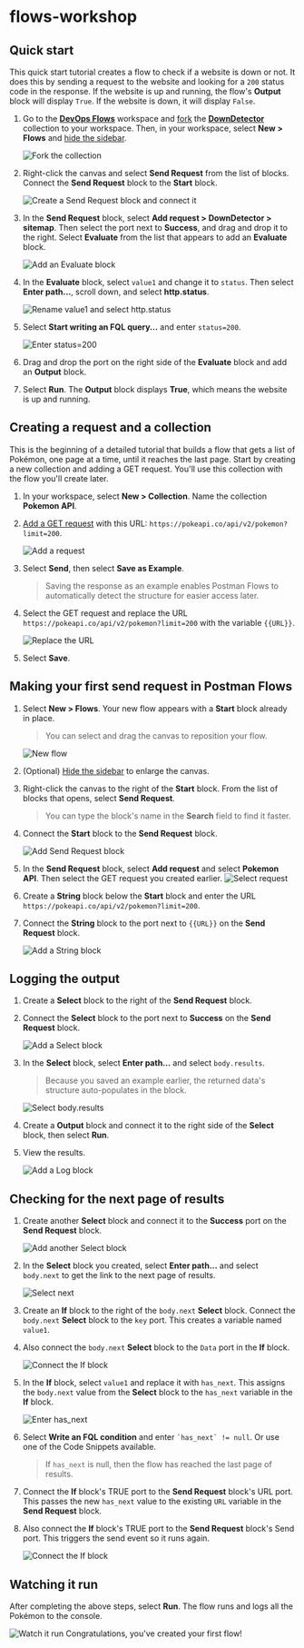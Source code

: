 # flows-workshop

## Quick start

This quick start tutorial creates a flow to check if a website is down or not. It does this by sending a request to the website and looking for a `200` status code in the response. If the website is up and running, the flow's **Output** block will display `True`. If the website is down, it will display `False`.

1. Go to the [**DevOps Flows**](https://www.postman.com/postman/workspace/devops-flows) workspace and [fork](/docs/collaborating-in-postman/using-version-control/forking-entities/) the [**DownDetector**](https://www.postman.com/postman/workspace/devops-flows/collection/23919558-2ea958e4-8647-4b79-859a-47a2c7608b4d?action=share&creator=23919558) collection to your workspace. Then, in your workspace, select **New &gt; Flows** and [hide the sidebar](/docs/getting-started/navigating-postman/#sidebar).

    ![Fork the collection](https://assets.postman.com/postman-docs/v10/flow-tut-fork-collection-1-v10.gif)

1. Right-click the canvas and select **Send Request** from the list of blocks. Connect the **Send Request** block to the **Start** block.

    ![Create a **Send Request** block and connect it](https://assets.postman.com/postman-docs/v10/flow-tut-add-send-v10.gif)

1. In the **Send Request** block, select **Add request &gt; DownDetector &gt; sitemap**. Then select the port next to **Success**, and drag and drop it to the right. Select **Evaluate** from the list that appears to add an **Evaluate** block.

    ![Add an **Evaluate** block](https://assets.postman.com/postman-docs/v10/flow-tut-add-eval-v10.gif)

1. In the **Evaluate** block, select `value1` and change it to `status`. Then select **Enter path...**, scroll down, and select **http.status**.

    ![Rename value1 and select `http.status`](https://assets.postman.com/postman-docs/v10/flow-tut-select-status-v10.gif)

1. Select **Start writing an FQL query...** and enter `status=200`.

    ![Enter `status=200`](https://assets.postman.com/postman-docs/v10/flow-tut-status-200-v10.gif)

1. Drag and drop the port on the right side of the **Evaluate** block and add an **Output** block.

1. Select **Run**. The **Output** block displays **True**, which means the website is up and running.

## Creating a request and a collection

This is the beginning of a detailed tutorial that builds a flow that gets a list of Pokémon, one page at a time, until it reaches the last page. Start by creating a new collection and adding a GET request. You'll use this collection with the flow you'll create later.

1. In your workspace, select **New &gt; Collection**. Name the collection **Pokemon API**.
1. [Add a GET request](/docs/getting-started/sending-the-first-request/) with this URL: `https://pokeapi.co/api/v2/pokemon?limit=200`.

    ![Add a request](https://assets.postman.com/postman-docs/v10/flow-first-request-v10.jpg)

1. Select **Send**, then select **Save as Example**.

    > Saving the response as an example enables Postman Flows to automatically detect the structure for easier access later.

1. Select the GET request and replace the URL `https://pokeapi.co/api/v2/pokemon?limit=200` with the variable `{{URL}}`.

    ![Replace the URL](https://assets.postman.com/postman-docs/v10/flow-replace-the-url-1-v10.jpg)

1. Select **Save**.

## Making your first send request in Postman Flows

1. Select **New &gt; Flows**. Your new flow appears with a **Start** block already in place.

    > You can select and drag the canvas to reposition your flow.

    ![New flow](https://assets.postman.com/postman-docs/v10/flow-start-block-2-v10.jpg)

1. (Optional) [Hide the sidebar](/docs/getting-started/navigating-postman/#sidebar) to enlarge the canvas.

1. Right-click the canvas to the right of the **Start** block. From the list of blocks that opens, select **Send Request**.

    > You can type the block's name in the **Search** field to find it faster.

1. Connect the **Start** block to the **Send Request** block.

    ![Add Send Request block](https://assets.postman.com/postman-docs/v10/flow-add-send-request-1-v10.jpg)

1. In the **Send Request** block, select **Add request** and select **Pokemon API**. Then select the GET request you created earlier.
    ![Select request](https://assets.postman.com/postman-docs/v10/flow-select-request-1-v10.jpg)

1. Create a **String** block below the **Start** block and enter the URL `https://pokeapi.co/api/v2/pokemon?limit=200`.
1. Connect the **String** block to the port next to `{{URL}}` on the **Send Request** block.

    ![Add a String block](https://assets.postman.com/postman-docs/v10/flow-add-string-block-1-v10.jpg)

## Logging the output

1. Create a **Select** block to the right of the **Send Request** block.
1. Connect the **Select** block to the port next to **Success** on the **Send Request** block.

    ![Add a Select block](https://assets.postman.com/postman-docs/v10/flow-add-select-1-v10.jpg)

1. In the **Select** block, select **Enter path...** and select `body.results`.

    > Because you saved an example earlier, the returned data's structure auto-populates in the block.

    ![Select body.results](https://assets.postman.com/postman-docs/v10/flow-body-results-1-v10.jpg)

1. Create a **Output** block and connect it to the right side of the **Select** block, then select **Run**.
1. View the results.

    ![Add a Log block](https://assets.postman.com/postman-docs/v10/flow-add-log-1-v10.jpg)

## Checking for the next page of results

1. Create another **Select** block and connect it to the **Success** port on the **Send Request** block.

    ![Add another Select block](https://assets.postman.com/postman-docs/v10/flow-add-another-select-1-v10.jpg)

1. In the **Select** block you created, select **Enter path...** and select `body.next` to get the link to the next page of results.

    ![Select `next`](https://assets.postman.com/postman-docs/v10/flow-select-next-v10.jpg)

1. Create an **If** block to the right of the `body.next` **Select** block. Connect the `body.next` **Select** block to the `key` port. This creates a variable named `value1`.

1. Also connect the `body.next` **Select** block to the `Data` port in the **If** block.

    ![Connect the **If** block](https://assets.postman.com/postman-docs/v10/flow-add-if-block-2-v10.jpg)

1. In the **If** block, select `value1` and replace it with `has_next`. This assigns the `body.next` value from the **Select** block to the `has_next` variable in the **If** block.

    ![Enter `has_next`](https://assets.postman.com/postman-docs/v10/flow-enter-has-next-1-v10.jpg)

1. Select **Write an FQL condition** and enter <code class="language-text">&#96;has_next&#96; != null</code>. Or use one of the Code Snippets available.

    > If `has_next` is null, then the flow has reached the last page of results.

1. Connect the **If** block's TRUE port to the **Send Request** block's URL port. This passes the new `has_next` value to the existing `URL` variable in the **Send Request** block.
1. Also connect the **If** block's TRUE port to the **Send Request** block's Send port. This triggers the send event so it runs again.

    ![Connect the If block](https://assets.postman.com/postman-docs/v10/flow-connect-if-2-v10.jpg)

## Watching it run

<!-- vale Postman.Vocab = NO -->

After completing the above steps, select **Run**. The flow runs and logs all the Pokémon to the console.

<!-- vale Postman.Vocab = YES -->

![Watch it run](https://assets.postman.com/postman-docs/v10/flow-watch-it-run-2-v10.gif)
Congratulations, you've created your first flow!
